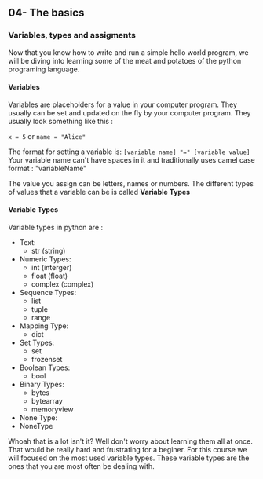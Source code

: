 ## 04- The basics 
### Variables, types and assigments 


Now that you know how to write and run a simple hello world program, we will be diving into learning some of the meat and potatoes of the python programing language. 

#### Variables 

Variables are placeholders for a value in your computer program. They usually can be set and updated on the fly by your computer program. 
They usually look something like this :

``` x = 5 ``` or ``` name = "Alice" ```

The format for setting a variable is:
```[variable name] "=" [variable value]```
Your variable name can't have spaces in it and traditionally uses camel case format : "variableName" 

The value you assign can be letters, names or numbers. The different types of values that a variable can be is called **Variable Types** 

#### Variable Types

Variable types in python are :
- Text:
  - str (string)  
- Numeric Types:
  - int (interger)
  - float (float)
  - complex  (complex)
- Sequence Types:
  - list
  - tuple
  - range
- Mapping Type:
  - dict
- Set Types:
  - set
  - frozenset
- Boolean Types:
  - bool 
- Binary Types:
  - bytes
  - bytearray
  - memoryview
 - None Type:
  - NoneType 

Whoah that is a lot isn't it? Well don't worry about learning them all at once. That would be really hard and frustrating for a beginer.
For this course we will focused on the most used variable types. These variable types are the ones that you are most often be dealing with. 
   
